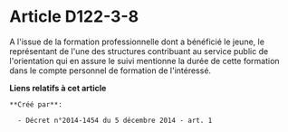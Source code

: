 # Article D122-3-8

A l'issue de la formation professionnelle dont a bénéficié le jeune, le représentant de l'une des structures contribuant au
service public de l'orientation qui en assure le suivi mentionne la durée de cette formation dans le compte personnel de
formation de l'intéressé.

**Liens relatifs à cet article**

	**Créé par**:

	  - Décret n°2014-1454 du 5 décembre 2014 - art. 1
